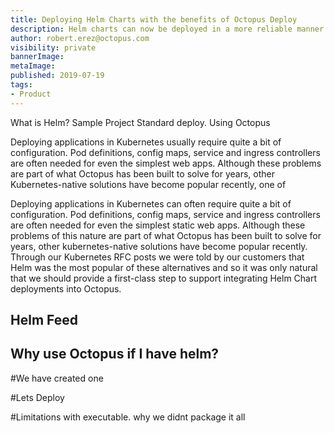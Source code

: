 ```yaml
---
title: Deploying Helm Charts with the benefits of Octopus Deploy
description: Helm charts can now be deployed in a more reliable manner by using the first-class Octopus Deploy Helm step.
author: robert.erez@octopus.com
visibility: private
bannerImage: 
metaImage: 
published: 2019-07-19
tags:
- Product
---
```


What is Helm?
Sample Project
Standard deploy.
Using Octopus

Deploying applications in Kubernetes usually require quite a bit of configuration. Pod definitions, config maps, service and ingress controllers are often needed for even the simplest web apps. Although these problems are part of what Octopus has been built to solve for years, other Kubernetes-native solutions have become popular recently, one of 

Deploying applications in Kubernetes can often require quite a bit of configuration. Pod definitions, config maps, service and ingress controllers are often needed for even the simplest static web apps. Although these problems of this nature are part of what Octopus has been built to solve for years, other kubernetes-native solutions have become popular recently. Through our Kubernetes RFC posts we were told by our customers that Helm was the most popular of these alternatives and so it was only natural that we should provide a first-class step to support integrating Helm Chart deployments into Octopus. 


## Helm Feed
## Why use Octopus if I have helm?

#We have created one

#Lets Deploy

#Limitations with executable. why we didnt package it all
